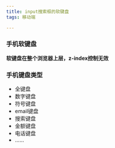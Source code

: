```yaml
---
title: input搜索框的软键盘
tags: 移动端

---
```


### 手机软键盘
__软键盘在整个浏览器上层，z-index控制无效__

### 手机键盘类型

* 全键盘
* 数字键盘
* 符号键盘
* email键盘
* 搜索键盘
* 金额键盘
* 电话键盘
* ......
